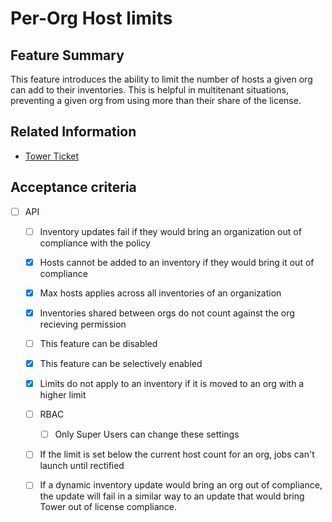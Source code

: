 # Per-Org Host limits

## Feature Summary

This feature introduces the ability to limit the number of hosts a given org can add to their inventories.
This is helpful in multitenant situations, preventing a given org from using more than their share of the license.

## Related Information

* [Tower Ticket](https://github.com/ansible/tower/issues/1542)

## Acceptance criteria

* [ ] API
  * [ ] Inventory updates fail if they would bring an organization out of compliance with the policy
  * [x] Hosts cannot be added to an inventory if they would bring it out of compliance
  * [x] Max hosts applies across all inventories of an organization 
  * [x] Inventories shared between orgs do not count against the org recieving permission
  * [ ] This feature can be disabled
  * [x] This feature can be selectively enabled
  * [x] Limits do not apply to an inventory if it is moved to an org with a higher limit
  * [ ] RBAC
    * [ ] Only Super Users can change these settings
  * [ ] If the limit is set below the current host count for an org, jobs can't launch until rectified
  * [ ] If a dynamic inventory update would bring an org out of compliance, the update will fail in a similar way to an update that would bring Tower out of license compliance.
  
